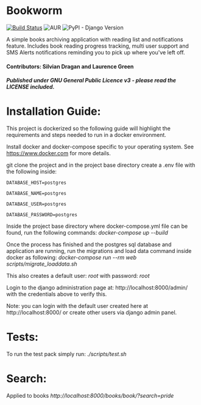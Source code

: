 # Bookworm

[![Build Status](https://travis-ci.org/Silvian/bookworm.svg?branch=master)](https://travis-ci.org/Silvian/bookworm) ![AUR](https://img.shields.io/aur/license/yaourt.svg) ![PyPI - Django Version](https://img.shields.io/pypi/djversions/djangorestframework.svg)

A simple books archiving application with reading list and notifications feature.
Includes book reading progress tracking, multi user support and SMS Alerts notifications reminding you to pick up where you've left off.

#### Contributors: Silvian Dragan and Laurence Green
##### Published under GNU General Public Licence v3 - please read the LICENSE included.



# Installation Guide:

This project is dockerized so the following guide will highlight the requirements and steps needed to run in a docker environment.

Install docker and docker-compose specific to your operating system. See https://www.docker.com for more details.

git clone the project and in the project base directory create a .env file with the following inside:

`DATABASE_HOST=postgres`

`DATABASE_NAME=postgres`

`DATABASE_USER=postgres`

`DATABASE_PASSWORD=postgres`

Inside the project base directory where docker-compose.yml file can be found, run the following commands:
*docker-compose up --build*

Once the process has finished and the postgres sql database and application are running, run the migrations and load data command inside docker as following:
*docker-compose run --rm web scripts/migrate_loaddata.sh*

This also creates a default user: *root* with password: *root*

Login to the django administration page at: http://localhost:8000/admin/ with the credentials above to verify this.

Note: you can login with the default user created here at http://localhost:8000/ or create other users via django admin panel.


# Tests:

To run the test pack simply run:
*./scripts/test.sh*


# Search:

Applied to books
*http://localhost:8000/books/book/?search=pride*
